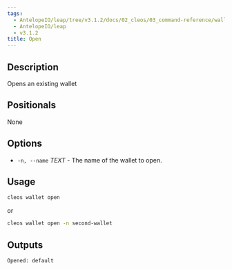 ```yaml
---
tags:
  - AntelopeIO/leap/tree/v3.1.2/docs/02_cleos/03_command-reference/wallet/open.md
  - AntelopeIO/leap
  - v3.1.2
title: Open
---
```

## Description

Opens an existing wallet

## Positionals
None
## Options
- `-n, --name` _TEXT_ - The name of the wallet to open.
## Usage


```sh
cleos wallet open
```
or
```sh
cleos wallet open -n second-wallet
```

## Outputs


```console
Opened: default
```
